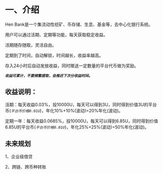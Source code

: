 # 一、介绍

Hen Bank是一个集流动性挖矿、币存储、生息、基金等，去中心化银行系统。

用户可以通过活期、定期等功能，每天获取稳定收益。

活期随存随取，灵活自由。

定期到了时间，自动解锁，时间越长，收益率越高。

 存入24小时后自动发放收益，同时赠送一定数量的平台代币做为奖励。

_**`收益可累计，不要频繁提取，会推迟下次分收益时间。`**_

## 收益说明：

活期：每天收益0.03%，投10000U，每天可以得到3U，同时得到价值3U的平台币(_`平台币价格0.01U`_)，年化10%+10%(波动)=20%年化(波动)。

定期一年：每天收益0.0685%，投10000U，每天可以得到6.85U，同时得到价值6.85U的平台币(_`平台币价格0.01U`_)，年化25%+25%(波动)=50%年化(波动)。

## 未来规划

1、企业级借贷

2、跨链、跨币种转账
